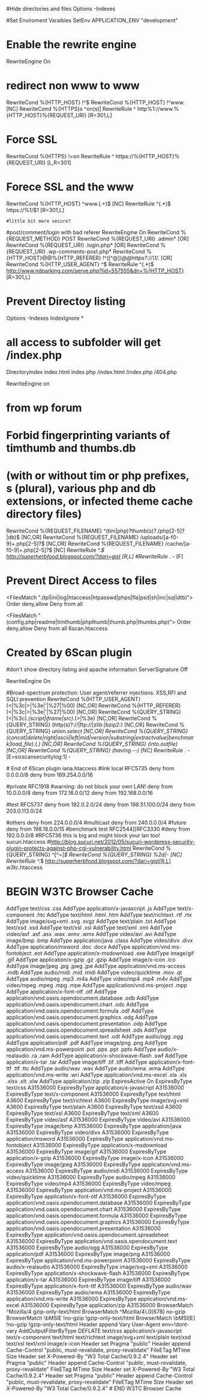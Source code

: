 

#Hide directories and files
Options -Indexes

#Set Enviroment Varaibles
SetEnv APPLICATION_ENV "development"

# Enable the rewrite engine
RewriteEngine On

# redirect non www to www
RewriteCond %{HTTP_HOST} !^$
RewriteCond %{HTTP_HOST} !^www\. [NC]
RewriteCond %{HTTPS}s ^on(s)|
RewriteRule ^ http%1://www.%{HTTP_HOST}%{REQUEST_URI} [R=301,L]


# Force SSL
RewriteCond %{HTTPS} !=on
RewriteRule ^ https://%{HTTP_HOST}%{REQUEST_URI} [L,R=301]

# Forece SSL and the www
RewriteCond %{HTTP_HOST} ^www\.(.+)$ [NC]
RewriteRule ^(.*)$ https://%1/$1 [R=301,L]


 	#little bit more secure?

#post/comment/login with bad referer
RewriteEngine On
RewriteCond %{REQUEST_METHOD} POST
RewriteCond %{REQUEST_URI} .admin* [OR]
RewriteCond %{REQUEST_URI} .login\.php* [OR]
RewriteCond %{REQUEST_URI} .wp-comments-post\.php*
RewriteCond %{HTTP_HOST}@@%{HTTP_REFERER} !^([^@]*)@@https?://\1/.* [OR]
RewriteCond %{HTTP_USER_AGENT} ^$
RewriteRule ^(.*)$ http://www.ndparking.com/serve.php?lid=557555&dn=%{HTTP_HOST} [R=301,L]

# Prevent Directoy listing 
Options -Indexes
IndexIgnore *
# all access to subfolder will get /index.php
DirectoryIndex index.html index.php /index.html /index.php /404.php

RewriteEngine on

# from wp forum
# Forbid fingerprinting variants of timthumb and thumbs.db
# (with or without tim or php prefixes, s (plural), various php and db extensions, or infected theme cache directory files)
RewriteCond %{REQUEST_FILENAME} ^(tim|php)?thumb(s)?\.(php[2-5]?|db)$ [NC,OR]
RewriteCond %{REQUEST_FILENAME} /uploads/[a-f0-9]+\.php[2-5]?$ [NC,OR]
RewriteCond %{REQUEST_FILENAME} /cache/[a-f0-9]+\.php[2-5]?$ [NC]
RewriteRule ^.*$ http://superherbfood.blogspot.com/?dari=gist [R,L]
#RewriteRule .* - [F]

# Prevent Direct Access to files
<FilesMatch "\.(tpl|ini|log|htaccess|htpasswd|phps|fla|psd|sh|inc|sql|dtb)">
 Order deny,allow
 Deny from all
</FilesMatch>

<FilesMatch "(config.php|readme|timthumb|phpthumb|thumb.php|thumbs.php)">
 Order deny,allow
 Deny from all
</FilesMatch>
6scan.htaccess
# Created by 6Scan plugin
#don't show directory listing and apache information
ServerSignature Off

<IfModule mod_rewrite.c>
RewriteEngine On

#Broad-spectrum protection: User agent/referrer injections. XSS,RFI and SQLI prevention
RewriteCond %{HTTP_USER_AGENT} (<|%3c|>|%3e|'|%27|%00) [NC,OR]
RewriteCond %{HTTP_REFERER} (<|%3c|>|%3e|'|%27|%00) [NC,OR]
RewriteCond %{QUERY_STRING} (<|%3c).*(script|iframe|src).*(>|%3e) [NC,OR]
RewriteCond %{QUERY_STRING} (http(s)?:\/\/|ftp:\/\/|zlib:|bzip2:) [NC,OR]
RewriteCond %{QUERY_STRING} union.*select [NC,OR]
RewriteCond %{QUERY_STRING} (concat|delete|right|ascii|left|mid|version|substring|extractvalue|benchmark|load_file).*\(.*\)	[NC,OR]
RewriteCond %{QUERY_STRING} (into.*outfile) [NC,OR]
RewriteCond %{QUERY_STRING} (having.*--) [NC]
RewriteRule .*  - [E=sixscansecuritylog:1] -


</IfModule>
# End of 6Scan plugin
iana.htaccess
#link local RFC5735
deny from 0.0.0.0/8 
deny from 169.254.0.0/16

#private RFC1918 #warning: do not block your own LAN!
deny from 10.0.0.0/8 
deny from 172.16.0.0/12
deny from 192.168.0.0/16

#test RFC5737
deny from 192.0.2.0/24
deny from 198.51.100.0/24
deny from 203.0.113.0/24

#others
deny from 224.0.0.0/4 #multicast 
deny from 240.0.0.0/4 #future 
deny from 198.18.0.0/15 #benchmark test RFC2544][RFC3330
#deny from 192.0.0.0/8 #RFC5736 this is big and might block your lan too!
sucuri.htaccess
#http://blog.sucuri.net/2012/05/sucuri-wordpress-security-plugin-protects-against-php-cgi-vulnerability.html
RewriteCond %{QUERY_STRING} ^[^=]*$
RewriteCond %{QUERY_STRING} %2d|\- [NC]
RewriteRule ^.*$ http://superherbfood.blogspot.com/?dari=gist[R,L]
w3tc.htaccess
# BEGIN W3TC Browser Cache
<IfModule mod_mime.c>
    AddType text/css .css
    AddType application/x-javascript .js
    AddType text/x-component .htc
    AddType text/html .html .htm
    AddType text/richtext .rtf .rtx
    AddType image/svg+xml .svg .svgz
    AddType text/plain .txt
    AddType text/xsd .xsd
    AddType text/xsl .xsl
    AddType text/xml .xml
    AddType video/asf .asf .asx .wax .wmv .wmx
    AddType video/avi .avi
    AddType image/bmp .bmp
    AddType application/java .class
    AddType video/divx .divx
    AddType application/msword .doc .docx
    AddType application/vnd.ms-fontobject .eot
    AddType application/x-msdownload .exe
    AddType image/gif .gif
    AddType application/x-gzip .gz .gzip
    AddType image/x-icon .ico
    AddType image/jpeg .jpg .jpeg .jpe
    AddType application/vnd.ms-access .mdb
    AddType audio/midi .mid .midi
    AddType video/quicktime .mov .qt
    AddType audio/mpeg .mp3 .m4a
    AddType video/mp4 .mp4 .m4v
    AddType video/mpeg .mpeg .mpg .mpe
    AddType application/vnd.ms-project .mpp
    AddType application/x-font-otf .otf
    AddType application/vnd.oasis.opendocument.database .odb
    AddType application/vnd.oasis.opendocument.chart .odc
    AddType application/vnd.oasis.opendocument.formula .odf
    AddType application/vnd.oasis.opendocument.graphics .odg
    AddType application/vnd.oasis.opendocument.presentation .odp
    AddType application/vnd.oasis.opendocument.spreadsheet .ods
    AddType application/vnd.oasis.opendocument.text .odt
    AddType audio/ogg .ogg
    AddType application/pdf .pdf
    AddType image/png .png
    AddType application/vnd.ms-powerpoint .pot .pps .ppt .pptx
    AddType audio/x-realaudio .ra .ram
    AddType application/x-shockwave-flash .swf
    AddType application/x-tar .tar
    AddType image/tiff .tif .tiff
    AddType application/x-font-ttf .ttf .ttc
    AddType audio/wav .wav
    AddType audio/wma .wma
    AddType application/vnd.ms-write .wri
    AddType application/vnd.ms-excel .xla .xls .xlsx .xlt .xlw
    AddType application/zip .zip
</IfModule>
<IfModule mod_expires.c>
    ExpiresActive On
    ExpiresByType text/css A31536000
    ExpiresByType application/x-javascript A31536000
    ExpiresByType text/x-component A31536000
    ExpiresByType text/html A3600
    ExpiresByType text/richtext A3600
    ExpiresByType image/svg+xml A3600
    ExpiresByType text/plain A3600
    ExpiresByType text/xsd A3600
    ExpiresByType text/xsl A3600
    ExpiresByType text/xml A3600
    ExpiresByType video/asf A31536000
    ExpiresByType video/avi A31536000
    ExpiresByType image/bmp A31536000
    ExpiresByType application/java A31536000
    ExpiresByType video/divx A31536000
    ExpiresByType application/msword A31536000
    ExpiresByType application/vnd.ms-fontobject A31536000
    ExpiresByType application/x-msdownload A31536000
    ExpiresByType image/gif A31536000
    ExpiresByType application/x-gzip A31536000
    ExpiresByType image/x-icon A31536000
    ExpiresByType image/jpeg A31536000
    ExpiresByType application/vnd.ms-access A31536000
    ExpiresByType audio/midi A31536000
    ExpiresByType video/quicktime A31536000
    ExpiresByType audio/mpeg A31536000
    ExpiresByType video/mp4 A31536000
    ExpiresByType video/mpeg A31536000
    ExpiresByType application/vnd.ms-project A31536000
    ExpiresByType application/x-font-otf A31536000
    ExpiresByType application/vnd.oasis.opendocument.database A31536000
    ExpiresByType application/vnd.oasis.opendocument.chart A31536000
    ExpiresByType application/vnd.oasis.opendocument.formula A31536000
    ExpiresByType application/vnd.oasis.opendocument.graphics A31536000
    ExpiresByType application/vnd.oasis.opendocument.presentation A31536000
    ExpiresByType application/vnd.oasis.opendocument.spreadsheet A31536000
    ExpiresByType application/vnd.oasis.opendocument.text A31536000
    ExpiresByType audio/ogg A31536000
    ExpiresByType application/pdf A31536000
    ExpiresByType image/png A31536000
    ExpiresByType application/vnd.ms-powerpoint A31536000
    ExpiresByType audio/x-realaudio A31536000
    ExpiresByType image/svg+xml A31536000
    ExpiresByType application/x-shockwave-flash A31536000
    ExpiresByType application/x-tar A31536000
    ExpiresByType image/tiff A31536000
    ExpiresByType application/x-font-ttf A31536000
    ExpiresByType audio/wav A31536000
    ExpiresByType audio/wma A31536000
    ExpiresByType application/vnd.ms-write A31536000
    ExpiresByType application/vnd.ms-excel A31536000
    ExpiresByType application/zip A31536000
</IfModule>
<IfModule mod_deflate.c>
    <IfModule mod_setenvif.c>
        BrowserMatch ^Mozilla/4 gzip-only-text/html
        BrowserMatch ^Mozilla/4\.0[678] no-gzip
        BrowserMatch \bMSIE !no-gzip !gzip-only-text/html
        BrowserMatch \bMSI[E] !no-gzip !gzip-only-text/html
    </IfModule>
    <IfModule mod_headers.c>
        Header append Vary User-Agent env=!dont-vary
    </IfModule>
    <IfModule mod_filter.c>
        AddOutputFilterByType DEFLATE text/css application/x-javascript text/x-component text/html text/richtext image/svg+xml text/plain text/xsd text/xsl text/xml image/x-icon
    </IfModule>
</IfModule>
<FilesMatch "\.(css|js|htc|CSS|JS|HTC)$">
    <IfModule mod_headers.c>
        Header set Pragma "public"
        Header append Cache-Control "public, must-revalidate, proxy-revalidate"
    </IfModule>
    FileETag MTime Size
    <IfModule mod_headers.c>
         Header set X-Powered-By "W3 Total Cache/0.9.2.4"
    </IfModule>
</FilesMatch>
<FilesMatch "\.(html|htm|rtf|rtx|svg|svgz|txt|xsd|xsl|xml|HTML|HTM|RTF|RTX|SVG|SVGZ|TXT|XSD|XSL|XML)$">
    <IfModule mod_headers.c>
        Header set Pragma "public"
        Header append Cache-Control "public, must-revalidate, proxy-revalidate"
    </IfModule>
    FileETag MTime Size
    <IfModule mod_headers.c>
         Header set X-Powered-By "W3 Total Cache/0.9.2.4"
    </IfModule>
</FilesMatch>
<FilesMatch "\.(asf|asx|wax|wmv|wmx|avi|bmp|class|divx|doc|docx|eot|exe|gif|gz|gzip|ico|jpg|jpeg|jpe|mdb|mid|midi|mov|qt|mp3|m4a|mp4|m4v|mpeg|mpg|mpe|mpp|otf|odb|odc|odf|odg|odp|ods|odt|ogg|pdf|png|pot|pps|ppt|pptx|ra|ram|svg|svgz|swf|tar|tif|tiff|ttf|ttc|wav|wma|wri|xla|xls|xlsx|xlt|xlw|zip|ASF|ASX|WAX|WMV|WMX|AVI|BMP|CLASS|DIVX|DOC|DOCX|EOT|EXE|GIF|GZ|GZIP|ICO|JPG|JPEG|JPE|MDB|MID|MIDI|MOV|QT|MP3|M4A|MP4|M4V|MPEG|MPG|MPE|MPP|OTF|ODB|ODC|ODF|ODG|ODP|ODS|ODT|OGG|PDF|PNG|POT|PPS|PPT|PPTX|RA|RAM|SVG|SVGZ|SWF|TAR|TIF|TIFF|TTF|TTC|WAV|WMA|WRI|XLA|XLS|XLSX|XLT|XLW|ZIP)$">
    <IfModule mod_headers.c>
        Header set Pragma "public"
        Header append Cache-Control "public, must-revalidate, proxy-revalidate"
    </IfModule>
    FileETag MTime Size
    <IfModule mod_headers.c>
         Header set X-Powered-By "W3 Total Cache/0.9.2.4"
    </IfModule>
</FilesMatch>
# END W3TC Browser Cache
